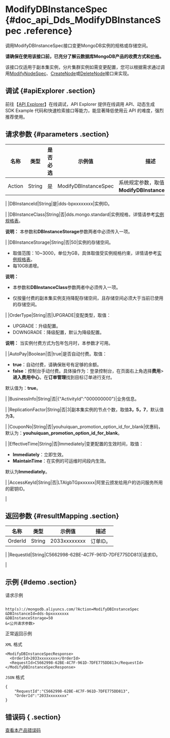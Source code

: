 # ModifyDBInstanceSpec {#doc_api_Dds_ModifyDBInstanceSpec .reference}

调用ModifyDBInstanceSpec接口变更MongoDB实例的规格或存储空间。

 **请确保在使用该接口前，已充分了解云数据库MongoDB产品的收费方式和[价格](https://www.alibabacloud.com/zh/product/apsaradb-for-mongodb/pricing)。** 

该接口仅适用于副本集实例，分片集群实例如需变更配置，您可以根据需求通过调用[ModifyNodeSpec](~~61923~~)、[CreateNode](~~61911~~)或[DeleteNode](~~61922~~)接口来实现。

## 调试 {#apiExplorer .section}

前往【[API Explorer](https://api.aliyun.com/#product=Dds&api=ModifyDBInstanceSpec)】在线调试，API Explorer 提供在线调用 API、动态生成 SDK Example 代码和快速检索接口等能力，能显著降低使用云 API 的难度，强烈推荐使用。

## 请求参数 {#parameters .section}

|名称|类型|是否必选|示例值|描述|
|--|--|----|---|--|
|Action|String|是|ModifyDBInstanceSpec|系统规定参数，取值：**ModifyDBInstanceSpec**。

 |
|DBInstanceId|String|是|dds-bpxxxxxxxx|实例ID。

 |
|DBInstanceClass|String|否|dds.mongo.standard|实例规格，详情请参考[实例规格表](~~57141~~)。

 **说明：** 本参数和**DBInstanceStorage**参数两者中必须传入一项。

 |
|DBInstanceStorage|String|否|50|实例的存储空间。

 -   取值范围：10~3000，单位为GB，具体取值受实例规格约束，详情请参考[实例规格表](~~57141~~)。
-   每10GB递增。

 **说明：** 

 

-   本参数和**DBInstanceClass**参数两者中必须传入一项。

-   仅按量付费的副本集实例支持降配存储空间，且存储空间必须大于当前已使用的存储空间。

 |
|OrderType|String|否|UPGRADE|变配类型，取值：

 -   UPGRADE：升级配置。
-   DOWNGRADE：降级配置，默认为降级配置。

 **说明：** 当实例付费方式为包年包月时，本参数才可用。

 |
|AutoPay|Boolean|否|true|是否自动付费。取值：

 -   **true**：自动付费，请确保账号有足够的余额。
-   **false**：控制台手动付费。具体操作为：登录控制台，在页面右上角选择**费用**\>**进入费用中心**，在**订单管理**找到目标订单进行支付。

 默认值为：**true**。

 |
|BusinessInfo|String|否|\{“ActivityId":"000000000"\}|业务信息。

 |
|ReplicationFactor|String|否|3|副本集实例的节点个数，取值**3，5，7**，默认值为**3**。

 |
|CouponNo|String|否|youhuiquan\_promotion\_option\_id\_for\_blank|优惠码，默认为：**youhuiquan\_promotion\_option\_id\_for\_blank**。

 |
|EffectiveTime|String|否|Immediately|变更配置的生效时间，取值：

 -   **Immediately**：立即生效。
-   **MaintainTime**：在实例的可运维时间段内生效。

 默认为**Immediately**。

 |
|AccessKeyId|String|否|LTAIgbTGpxxxxxx|阿里云颁发给用户的访问服务所用的密钥ID。

 |

## 返回参数 {#resultMapping .section}

|名称|类型|示例值|描述|
|--|--|---|--|
|OrderId|String|2033xxxxxxxx|订单ID。

 |
|RequestId|String|C5662998-62BE-4C7F-961D-7DFE775DD813|请求ID。

 |

## 示例 {#demo .section}

请求示例

``` {#request_demo}

http(s)://mongodb.aliyuncs.com/?Action=ModifyDBInstanceSpec
&DBInstanceId=dds-bpxxxxxxxx
&DBInstanceStorage=50
&<公共请求参数>

```

正常返回示例

`XML` 格式

``` {#xml_return_success_demo}
<ModifyDBInstanceSpecResponse>
  <OrderId>2033xxxxxxxx</OrderId>
  <RequestId>C5662998-62BE-4C7F-961D-7DFE775DD813</RequestId>
</ModifyDBInstanceSpecResponse>

```

`JSON` 格式

``` {#json_return_success_demo}
{
	"RequestId":"C5662998-62BE-4C7F-961D-7DFE775DD813",
	"OrderId":"2033xxxxxxxx"
}
```

## 错误码 { .section}

[查看本产品错误码](https://error-center.aliyun.com/status/product/Dds)

